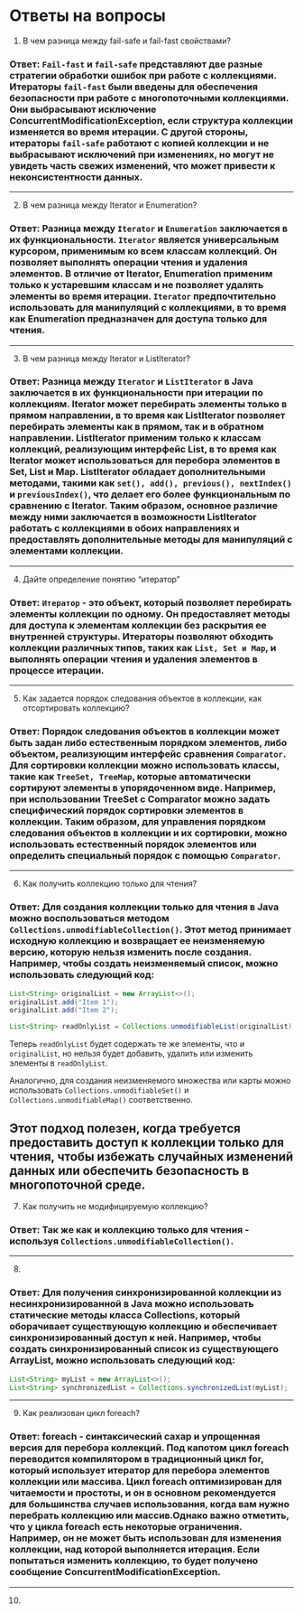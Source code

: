 # Ответы на вопросы

1) В чем разница между fail-safe и fail-fast свойствами?

### Ответ: `Fail-fast` и `fail-safe` представляют две разные стратегии обработки ошибок при работе с коллекциями. Итераторы `fail-fast` были введены для обеспечения безопасности при работе с многопоточными коллекциями. Они выбрасывают исключение ConcurrentModificationException, если структура коллекции изменяется во время итерации. С другой стороны, итераторы `fail-safe` работают с копией коллекции и не выбрасывают исключений при изменениях, но могут не увидеть часть свежих изменений, что может привести к неконсистентности данных.
---
2) В чем разница между Iterator и Enumeration?

### Ответ: Разница между `Iterator` и `Enumeration` заключается в их функциональности. `Iterator` является универсальным курсором, применимым ко всем классам коллекций. Он позволяет выполнять операции чтения и удаления элементов. В отличие от Iterator, Enumeration применим только к устаревшим классам и не позволяет удалять элементы во время итерации. `Iterator` предпочтительно использовать для манипуляций с коллекциями, в то время как Enumeration предназначен для доступа только для чтения.
---
3) В чем разница между Iterator и ListIterator?

### Ответ: Разница между `Iterator` и `ListIterator` в Java заключается в их функциональности при итерации по коллекциям. Iterator может перебирать элементы только в прямом направлении, в то время как ListIterator позволяет перебирать элементы как в прямом, так и в обратном направлении. ListIterator применим только к классам коллекций, реализующим интерфейс List, в то время как Iterator может использоваться для перебора элементов в Set, List и Map. ListIterator обладает дополнительными методами, такими как `set(), add(), previous(), nextIndex()` и `previousIndex()`, что делает его более функциональным по сравнению с Iterator. Таким образом, основное различие между ними заключается в возможности ListIterator работать с коллекциями в обоих направлениях и предоставлять дополнительные методы для манипуляций с элементами коллекции.
---
4) Дайте определение понятию “итератор”

### Ответ: `Итератор` - это объект, который позволяет перебирать элементы коллекции по одному. Он предоставляет методы для доступа к элементам коллекции без раскрытия ее внутренней структуры. Итераторы позволяют обходить коллекции различных типов, таких как `List, Set и Map`, и выполнять операции чтения и удаления элементов в процессе итерации.
---
5) Как задается порядок следования объектов в коллекции, как отсортировать коллекцию?

### Ответ: Порядок следования объектов в коллекции может быть задан либо естественным порядком элементов, либо объектом, реализующим интерфейс сравнения `Comparator`. Для сортировки коллекции можно использовать классы, такие как `TreeSet, TreeMap`, которые автоматически сортируют элементы в упорядоченном виде. Например, при использовании TreeSet с Comparator можно задать специфический порядок сортировки элементов в коллекции. Таким образом, для управления порядком следования объектов в коллекции и их сортировки, можно использовать естественный порядок элементов или определить специальный порядок с помощью `Comparator`.
---
6) Как получить коллекцию только для чтения?

### Ответ: Для создания коллекции только для чтения в Java можно воспользоваться методом `Collections.unmodifiableCollection()`. Этот метод принимает исходную коллекцию и возвращает ее неизменяемую версию, которую нельзя изменить после создания. Например, чтобы создать неизменяемый список, можно использовать следующий код:

```java
List<String> originalList = new ArrayList<>();
originalList.add("Item 1");
originalList.add("Item 2");

List<String> readOnlyList = Collections.unmodifiableList(originalList);
```

Теперь `readOnlyList` будет содержать те же элементы, что и `originalList`, но нельзя будет добавить, удалить или изменить элементы в `readOnlyList`.

Аналогично, для создания неизменяемого множества или карты можно использовать `Collections.unmodifiableSet()` и `Collections.unmodifiableMap()` соответственно.

Этот подход полезен, когда требуется предоставить доступ к коллекции только для чтения, чтобы избежать случайных изменений данных или обеспечить безопасность в многопоточной среде.
---
7) Как получить не модифицируемую коллекцию?

### Ответ: Так же как и коллекцию только для чтения - используя `Collections.unmodifiableCollection()`.
---
8) 
   
### Ответ: Для получения синхронизированной коллекции из несинхронизированной в Java можно использовать статические методы класса Collections, который оборачивает существующую коллекцию и обеспечивает синхронизированный доступ к ней. Например, чтобы создать синхронизированный список из существующего ArrayList, можно использовать следующий код:
```java
List<String> myList = new ArrayList<>();
List<String> synchronizedList = Collections.synchronizedList(myList);
```
---
9) Как реализован цикл foreach?

### Ответ: foreach - синтаксический сахар и упрощенная версия для перебора коллекций. Под капотом цикл foreach переводится компилятором в традиционный цикл for, который использует итератор для перебора элементов коллекции или массива. Цикл foreach оптимизирован для читаемости и простоты, и он в основном рекомендуется для большинства случаев использования, когда вам нужно перебрать коллекцию или массив.Однако важно отметить, что у цикла foreach есть некоторые ограничения. Например, он не может быть использован для изменения коллекции, над которой выполняется итерация. Если попытаться изменить коллекцию, то будет получено сообщение ConcurrentModificationException.
---
10) 
